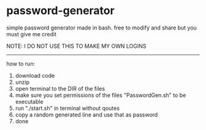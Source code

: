 # password-generator
simple password generator made in bash. free to modify and share but you must give me credit

NOTE: I DO NOT USE THIS TO MAKE MY OWN LOGINS

---------------------------
how to run:

1. download code
2. unzip
3. open terminal to the DIR of the files
4. make sure you set permissions of the files "PasswordGen.sh" to be executable
5. run "./start.sh" in terminal without qoutes
6. copy a random generated line and use that as password  
7. done
